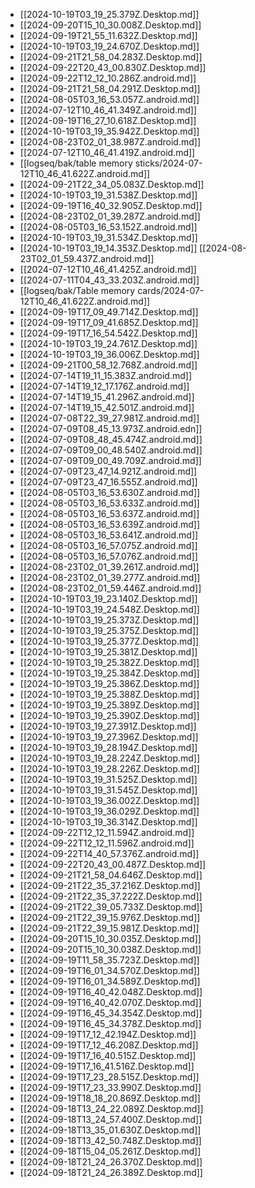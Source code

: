 - [[2024-10-19T03_19_25.379Z.Desktop.md]]
- [[2024-09-20T15_10_30.008Z.Desktop.md]]
- [[2024-09-19T21_55_11.632Z.Desktop.md]]
- [[2024-10-19T03_19_24.670Z.Desktop.md]]
- [[2024-09-21T21_58_04.283Z.Desktop.md]]
- [[2024-09-22T20_43_00.830Z.Desktop.md]]
- [[2024-09-22T12_12_10.286Z.android.md]]
- [[2024-09-21T21_58_04.291Z.Desktop.md]]
- [[2024-08-05T03_16_53.057Z.android.md]]
- [[2024-07-12T10_46_41.349Z.android.md]]
- [[2024-09-19T16_27_10.618Z.Desktop.md]]
- [[2024-10-19T03_19_35.942Z.Desktop.md]]
- [[2024-08-23T02_01_38.987Z.android.md]]
- [[2024-07-12T10_46_41.419Z.android.md]]
- [[logseq/bak/table memory sticks/2024-07-12T10_46_41.622Z.android.md]]
- [[2024-09-21T22_34_05.083Z.Desktop.md]]
- [[2024-10-19T03_19_31.538Z.Desktop.md]]
- [[2024-09-19T16_40_32.905Z.Desktop.md]]
- [[2024-08-23T02_01_39.287Z.android.md]]
- [[2024-08-05T03_16_53.152Z.android.md]]
- [[2024-10-19T03_19_31.534Z.Desktop.md]]
- [[2024-10-19T03_19_14.353Z.Desktop.md]]
 [[2024-08-23T02_01_59.437Z.android.md]]
- [[2024-07-12T10_46_41.425Z.android.md]]
- [[2024-07-11T04_43_33.203Z.android.md]]
- [[logseq/bak/Table memory cards/2024-07-12T10_46_41.622Z.android.md]]
- [[2024-09-19T17_09_49.714Z.Desktop.md]]
- [[2024-09-19T17_09_41.685Z.Desktop.md]]
- [[2024-09-19T17_16_54.542Z.Desktop.md]]
- [[2024-10-19T03_19_24.761Z.Desktop.md]]
- [[2024-10-19T03_19_36.006Z.Desktop.md]]
- [[2024-09-21T00_58_12.768Z.android.md]]
- [[2024-07-14T19_11_15.383Z.android.md]]
- [[2024-07-14T19_12_17.176Z.android.md]]
- [[2024-07-14T19_15_41.296Z.android.md]]
- [[2024-07-14T19_15_42.501Z.android.md]]
- [[2024-07-08T22_39_27.981Z.android.md]]
- [[2024-07-09T08_45_13.973Z.android.edn]]
- [[2024-07-09T08_48_45.474Z.android.md]]
- [[2024-07-09T09_00_48.540Z.android.md]]
- [[2024-07-09T09_00_49.709Z.android.md]]
- [[2024-07-09T23_47_14.921Z.android.md]]
- [[2024-07-09T23_47_16.555Z.android.md]]
- [[2024-08-05T03_16_53.630Z.android.md]]
- [[2024-08-05T03_16_53.633Z.android.md]]
- [[2024-08-05T03_16_53.637Z.android.md]]
- [[2024-08-05T03_16_53.639Z.android.md]]
- [[2024-08-05T03_16_53.641Z.android.md]]
- [[2024-08-05T03_16_57.075Z.android.md]]
- [[2024-08-05T03_16_57.076Z.android.md]]
- [[2024-08-23T02_01_39.261Z.android.md]]
- [[2024-08-23T02_01_39.277Z.android.md]]
- [[2024-08-23T02_01_59.446Z.android.md]]
- [[2024-10-19T03_19_23.140Z.Desktop.md]]
- [[2024-10-19T03_19_24.548Z.Desktop.md]]
- [[2024-10-19T03_19_25.373Z.Desktop.md]]
- [[2024-10-19T03_19_25.375Z.Desktop.md]]
- [[2024-10-19T03_19_25.377Z.Desktop.md]]
- [[2024-10-19T03_19_25.381Z.Desktop.md]]
- [[2024-10-19T03_19_25.382Z.Desktop.md]]
- [[2024-10-19T03_19_25.384Z.Desktop.md]]
- [[2024-10-19T03_19_25.386Z.Desktop.md]]
- [[2024-10-19T03_19_25.388Z.Desktop.md]]
- [[2024-10-19T03_19_25.389Z.Desktop.md]]
- [[2024-10-19T03_19_25.390Z.Desktop.md]]
- [[2024-10-19T03_19_27.391Z.Desktop.md]]
- [[2024-10-19T03_19_27.396Z.Desktop.md]]
- [[2024-10-19T03_19_28.194Z.Desktop.md]]
- [[2024-10-19T03_19_28.224Z.Desktop.md]]
- [[2024-10-19T03_19_28.226Z.Desktop.md]]
- [[2024-10-19T03_19_31.525Z.Desktop.md]]
- [[2024-10-19T03_19_31.545Z.Desktop.md]]
- [[2024-10-19T03_19_36.002Z.Desktop.md]]
- [[2024-10-19T03_19_36.029Z.Desktop.md]]
- [[2024-10-19T03_19_36.314Z.Desktop.md]]
- [[2024-09-22T12_12_11.594Z.android.md]]
- [[2024-09-22T12_12_11.596Z.android.md]]
- [[2024-09-22T14_40_57.376Z.android.md]]
- [[2024-09-22T20_43_00.487Z.Desktop.md]]
- [[2024-09-21T21_58_04.646Z.Desktop.md]]
- [[2024-09-21T22_35_37.216Z.Desktop.md]]
- [[2024-09-21T22_35_37.222Z.Desktop.md]]
- [[2024-09-21T22_39_05.733Z.Desktop.md]]
- [[2024-09-21T22_39_15.976Z.Desktop.md]]
- [[2024-09-21T22_39_15.981Z.Desktop.md]]
- [[2024-09-20T15_10_30.035Z.Desktop.md]]
- [[2024-09-20T15_10_30.038Z.Desktop.md]]
- [[2024-09-19T11_58_35.723Z.Desktop.md]]
- [[2024-09-19T16_01_34.570Z.Desktop.md]]
- [[2024-09-19T16_01_34.589Z.Desktop.md]]
- [[2024-09-19T16_40_42.048Z.Desktop.md]]
- [[2024-09-19T16_40_42.070Z.Desktop.md]]
- [[2024-09-19T16_45_34.354Z.Desktop.md]]
- [[2024-09-19T16_45_34.378Z.Desktop.md]]
- [[2024-09-19T17_12_42.194Z.Desktop.md]]
- [[2024-09-19T17_12_46.208Z.Desktop.md]]
- [[2024-09-19T17_16_40.515Z.Desktop.md]]
- [[2024-09-19T17_16_41.516Z.Desktop.md]]
- [[2024-09-19T17_23_28.515Z.Desktop.md]]
- [[2024-09-19T17_23_33.990Z.Desktop.md]]
- [[2024-09-19T18_18_20.869Z.Desktop.md]]
- [[2024-09-18T13_24_22.089Z.Desktop.md]]
- [[2024-09-18T13_24_57.400Z.Desktop.md]]
- [[2024-09-18T13_35_01.630Z.Desktop.md]]
- [[2024-09-18T13_42_50.748Z.Desktop.md]]
- [[2024-09-18T15_04_05.261Z.Desktop.md]]
- [[2024-09-18T21_24_26.370Z.Desktop.md]]
- [[2024-09-18T21_24_26.389Z.Desktop.md]]
